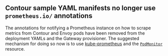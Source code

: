 ## Contour sample YAML manifests no longer use `prometheus.io/` annotations

The annotations for notifying a Prometheus instance on how to scrape metrics from Contour and Envoy pods have been removed from the deployment YAMLs and the Gateway provisioner.
The suggested mechanism for doing so now is to use [kube-prometheus](https://github.com/prometheus-operator/kube-prometheus) and the [`PodMonitor`](https://prometheus-operator.dev/docs/operator/design/#podmonitor) resource.
